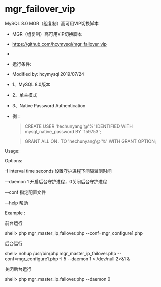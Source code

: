 # mgr_failover_vip
MySQL 8.0 MGR（组复制）高可用VIP切换脚本

 * MGR（组复制）高可用VIP切换脚本
 * https://github.com/hcymysql/mgr_failover_vip
 *
 * 运行条件:
 * Modified by: hcymysql 2019/07/24
 * 1、MySQL 8.0版本
 * 2、单主模式
 * 3、Native Password Authentication
 * 例：
      > CREATE USER 'hechunyang'@'%' IDENTIFIED WITH mysql_native_password BY '159753';
      
      > GRANT ALL ON *.* TO 'hechunyang'@'%' WITH GRANT OPTION;

Usage:

  Options:
  
  -I  interval time seconds	设置守护进程下间隔监测时间
  
  --daemon 1	开启后台守护进程，0关闭后台守护进程
  
  --conf	指定配置文件
  
  --help	帮助

Example :

   前台运行
   
   shell> php mgr_master_ip_failover.php --conf=mgr_configure1.php

   后台运行
   
   shell> nohup /usr/bin/php mgr_master_ip_failover.php --conf=mgr_configure1.php -I 5 --daemon 1 > /dev/null 2>&1  &
   	   
   关闭后台运行
   
   shell> php mgr_master_ip_failover.php --daemon 0
   
   

